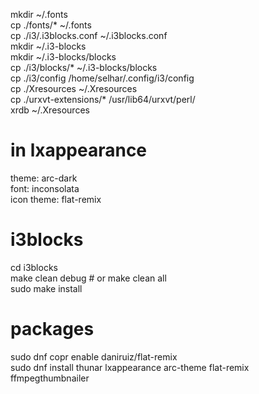 mkdir ~/.fonts  
cp ./fonts/* ~/.fonts  
cp ./i3/.i3blocks.conf ~/.i3blocks.conf  
mkdir ~/.i3-blocks  
mkdir ~/.i3-blocks/blocks  
cp ./i3/blocks/* ~/.i3-blocks/blocks  
cp ./i3/config /home/selhar/.config/i3/config  
cp ./Xresources ~/.Xresources  
cp ./urxvt-extensions/* /usr/lib64/urxvt/perl/  
xrdb ~/.Xresources  
  
# in lxappearance
theme: arc-dark  
font: inconsolata  
icon theme: flat-remix  

# i3blocks
cd i3blocks  
make clean debug # or make clean all  
sudo make install  

# packages
sudo dnf copr enable daniruiz/flat-remix  
sudo dnf install thunar lxappearance arc-theme flat-remix ffmpegthumbnailer
